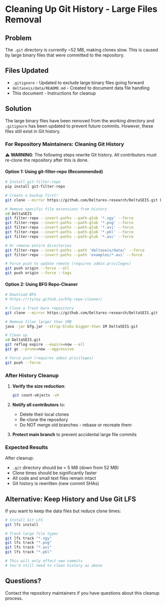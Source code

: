 # Cleaning Up Git History - Large Files Removal

## Problem
The `.git` directory is currently ~52 MB, making clones slow. This is caused by large binary files that were committed to the repository.

## Files Updated
- `.gitignore` - Updated to exclude large binary files going forward
- `deltaseis/data/README.md` - Created to document data file handling
- This document - Instructions for cleanup

## Solution

The large binary files have been removed from the working directory and `.gitignore` has been updated to prevent future commits. However, these files still exist in Git history.

### For Repository Maintainers: Cleaning Git History

⚠️ **WARNING**: The following steps rewrite Git history. All contributors must re-clone the repository after this is done.

#### Option 1: Using git-filter-repo (Recommended)

```bash
# Install git-filter-repo
pip install git-filter-repo

# Create a backup first!
git clone --mirror https://github.com/Deltares-research/DeltaSEIS.git DeltaSEIS-backup

# Remove specific file extensions from history
cd DeltaSEIS
git filter-repo --invert-paths --path-glob '*.sgy' --force
git filter-repo --invert-paths --path-glob '*.png' --force
git filter-repo --invert-paths --path-glob '*.avi' --force
git filter-repo --invert-paths --path-glob '*.pkl' --force
git filter-repo --invert-paths --path-glob '*.asc' --force

# Or remove entire directories
git filter-repo --invert-paths --path 'deltaseis/data/' --force
git filter-repo --invert-paths --path 'examples/*.avi' --force

# Force push to update remote (requires admin privileges)
git push origin --force --all
git push origin --force --tags
```

#### Option 2: Using BFG Repo-Cleaner

```bash
# Download BFG
# https://rtyley.github.io/bfg-repo-cleaner/

# Clone a fresh bare repository
git clone --mirror https://github.com/Deltares-research/DeltaSEIS.git

# Remove files larger than 1MB
java -jar bfg.jar --strip-blobs-bigger-than 1M DeltaSEIS.git

# Clean up
cd DeltaSEIS.git
git reflog expire --expire=now --all
git gc --prune=now --aggressive

# Force push (requires admin privileges)
git push --force
```

### After History Cleanup

1. **Verify the size reduction**:
   ```bash
   git count-objects -vH
   ```

2. **Notify all contributors** to:
   - Delete their local clones
   - Re-clone the repository
   - Do NOT merge old branches - rebase or recreate them

3. **Protect main branch** to prevent accidental large file commits

### Expected Results

After cleanup:
- `.git` directory should be < 5 MB (down from 52 MB)
- Clone times should be significantly faster
- All code and small text files remain intact
- Git history is rewritten (new commit SHAs)

## Alternative: Keep History and Use Git LFS

If you want to keep the data files but reduce clone times:

```bash
# Install Git LFS
git lfs install

# Track large file types
git lfs track "*.sgy"
git lfs track "*.png"
git lfs track "*.avi"
git lfs track "*.pkl"

# This will only affect new commits
# You'd still need to clean history as above
```

## Questions?

Contact the repository maintainers if you have questions about this cleanup process.
